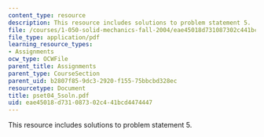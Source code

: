 ```yaml
---
content_type: resource
description: This resource includes solutions to problem statement 5.
file: /courses/1-050-solid-mechanics-fall-2004/eae45018d731087302c441bcd4474447_pset04_5soln.pdf
file_type: application/pdf
learning_resource_types:
- Assignments
ocw_type: OCWFile
parent_title: Assignments
parent_type: CourseSection
parent_uid: b2807f85-9dc3-2920-f155-75bbcbd328ec
resourcetype: Document
title: pset04_5soln.pdf
uid: eae45018-d731-0873-02c4-41bcd4474447
---
```

This resource includes solutions to problem statement 5.

